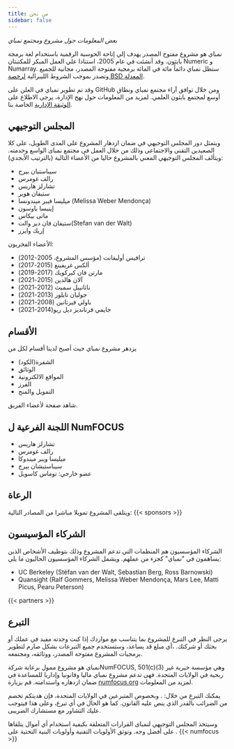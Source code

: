 ```yaml
---
title: من نحن
sidebar: false
---
```


_بعض المعلومات حول مشروع ومجتمع نمباي_

نمباي هو مشروع مفتوح المصدر يهدف إلي إتاحة الحوسبة الرقمية باستخدام لغة برمجة بايثون. وقد أنشئت في عام 2005، استنادا علي العمل المبكر للمكتبتان Numeric و Numarray. ستظل نمباي دائماُ مائة في المائة برمجية مفتوحة المصدر، مجانية للجميع وتصدر بموجب الشروط الليبرالية [لرخصة BSD المعدلة](https://github.com/numpy/numpy/blob/master/LICENSE.txt).

وقد تم تطوير نمباي في العلن على GitHub ومن خلال توافق آراء مجتمع نمباي ونطاق أوسع لمجتمع بايثون العلمي. لمزيد من المعلومات حول نهج الإدارة، يرجى الاطلاع على [الوثيقة الإدارية](https://www.numpy.org/devdocs/dev/governance/index.html) الخاصة بنا.


## المجلس التوجيهي

ويتمثل دور المجلس التوجيهي في ضمان ازدهار المشروع على المدى الطويل، على كلا الصعيدين التقنى والاجتماعى وذلك من خلال العمل فى مجتمع نمباى الواسع وخدمته. ويتألف المجلس التوجيهي المعني بالمشروع حاليا من الأعضاء التالية (بالترتيب الأبجدي):

- سيباستيان بيرج
- رالف غومرس
- تشارلز هاريس
- ستيفان هوير
- ميليسا فيبر ميندونسا (Melissa Weber Mendonça)
- إينيسا باوسون
- ماتى بيكاس
- ستيفان فان دير والت(Stefan van der Walt)
- إريك وايزر

الأعضاء الفخريون:

- ترافيس أوليفانت (مؤسس المشروع، 2005-2012)
- ألكس غريفينغ (2015-2017)
- مارتن فان كيركويك (2017-2019)
- آلان هالدين (2015-2021)
- ناثانييل سميث (2012-2021)
- جوليان تايلور (2013-2021)
- باولي فيرتانين (2008-2021)
- جايمي فرنانديز ديل ريو(2014-2021)


## الأقسام

يزدهر مشروع نمباي حيث أصبح لدينا أقسام لكل من

- الشفرة(الكود)
- الوثائق
- المواقع الالكترونية
- الفرز
- التمويل والمنح

شاهد صفحة [ ](/gallery/team.html) لأعضاء الفريق.

## اللجنة الفرعية ل NumFOCUS

- تشارلز هاريس
- رالف غومرس
- ميليسا ويبر ميندوكا
- سيباستيشان بيرج
- عضو خارجي: توماس كاسويل

## الرعاة

ويتلقى المشروع تمويلا مباشرا من المصادر التالية:
{{< sponsors >}}


## الشركاء المؤسيسون

الشركاء المؤسسيون هم المنظمات التي تدعم المشروع وذلك بتوظيف الأشخاص الذين يساهمون في "نمباي" كجزء من عملهم. ويشمل الشركاء المؤسسيون الحاليون ما يلي:

- UC Berkeley (Stéfan van der Walt, Sebastian Berg, Ross Barnowski)
- Quansight (Ralf Gommers, Melissa Weber Mendonça, Mars Lee, Matti Picus, Pearu Peterson)

{{< partners >}}


## التبرع

يرجى النظر في التبرع للمشروع بما يتناسب مع مواردك إذا كنت وجدته مفيد في عملك أو بحثك أو شركتك. ،أي مبلغ قد يساعد، وستستخدم جميع التبرعات بشكل صارم لتطوير برمجيات المشروع مفتوحة المصدر، ووثائقه، ومجتمعه.

نمباي هو مشروع ممول برعاية شركةNumFOCUS, 501(c)(3) وهي مؤسسة خيرية غير ربحية في الولايات المتحدة. فهى تدعم مشروع نمباي ماليا وقانونيا وإداريا للمساعدة في ضمان ازدهاره واستدامته. قم بزيارة [numfocus.org](https://numfocus.org) لمزيد من المعلومات.

يمكنك التبرع من خلال: [](https://numfocus.org). وبخصوص المتبرعين في الولايات المتحدة، فإن هديتكم تخصم من الضرائب بالقدر الذي ينص عليه القانون. كما هو الحال في أي تبرع، وعلى هذا فيتوجب عليك التشاور مع مستشارك الضريبى.

وسيتخذ المجلس التوجيهي لنمباى القرارات المتعلقة بكيفية استخدام أي أموال يتلقاها على أفضل وجه. وتوثق الأولويات التقنية وأولويات البنية التحتية على [](https://www.numpy.org/neps/index.html#roadmap).
{{< numfocus >}}
